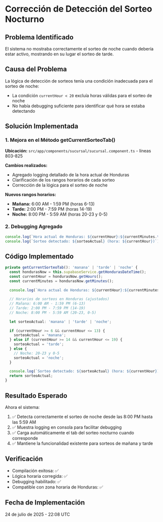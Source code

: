# Corrección de Detección del Sorteo Nocturno

## Problema Identificado
El sistema no mostraba correctamente el sorteo de noche cuando debería estar activo, mostrando en su lugar el sorteo de tarde.

## Causa del Problema
La lógica de detección de sorteos tenía una condición inadecuada para el sorteo de noche:
- La condición `currentHour < 20` excluía horas válidas para el sorteo de noche
- No había debugging suficiente para identificar qué hora se estaba detectando

## Solución Implementada

### 1. Mejora en el Método getCurrentSorteoTab()

**Ubicación:** `src/app/components/sucursal/sucursal.component.ts` - líneas 803-825

**Cambios realizados:**
- Agregado logging detallado de la hora actual de Honduras
- Clarificación de los rangos horarios de cada sorteo
- Corrección de la lógica para el sorteo de noche

**Nuevos rangos horarios:**
- **Mañana:** 6:00 AM - 1:59 PM (horas 6-13)
- **Tarde:** 2:00 PM - 7:59 PM (horas 14-19)
- **Noche:** 8:00 PM - 5:59 AM (horas 20-23 y 0-5)

### 2. Debugging Agregado
```typescript
console.log(`Hora actual de Honduras: ${currentHour}:${currentMinutes.toString().padStart(2, '0')}`);
console.log(`Sorteo detectado: ${sorteoActual} (hora: ${currentHour})`);
```

## Código Implementado
```typescript
private getCurrentSorteoTab(): 'manana' | 'tarde' | 'noche' {
  const hondurasNow = this.supabaseService.getHondurasDateTime();
  const currentHour = hondurasNow.getHours();
  const currentMinutes = hondurasNow.getMinutes();
  
  console.log(`Hora actual de Honduras: ${currentHour}:${currentMinutes.toString().padStart(2, '0')}`);
  
  // Horarios de sorteos en Honduras (ajustados)
  // Mañana: 6:00 AM - 1:59 PM (6-13)
  // Tarde: 2:00 PM - 7:59 PM (14-19) 
  // Noche: 8:00 PM - 5:59 AM (20-23, 0-5)
  
  let sorteoActual: 'manana' | 'tarde' | 'noche';
  
  if (currentHour >= 6 && currentHour <= 13) {
    sorteoActual = 'manana';
  } else if (currentHour >= 14 && currentHour <= 19) {
    sorteoActual = 'tarde';
  } else {
    // Noche: 20-23 y 0-5
    sorteoActual = 'noche';
  }
  
  console.log(`Sorteo detectado: ${sorteoActual} (hora: ${currentHour})`);
  return sorteoActual;
}
```

## Resultado Esperado
Ahora el sistema:
1. ✅ Detecta correctamente el sorteo de noche desde las 8:00 PM hasta las 5:59 AM
2. ✅ Muestra logging en consola para facilitar debugging
3. ✅ Carga automáticamente el tab del sorteo nocturno cuando corresponde
4. ✅ Mantiene la funcionalidad existente para sorteos de mañana y tarde

## Verificación
- Compilación exitosa: ✅
- Lógica horaria corregida: ✅ 
- Debugging habilitado: ✅
- Compatible con zona horaria de Honduras: ✅

## Fecha de Implementación
24 de julio de 2025 - 22:08 UTC
